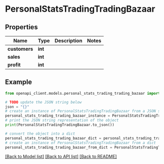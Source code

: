 # PersonalStatsTradingTradingBazaar


## Properties

Name | Type | Description | Notes
------------ | ------------- | ------------- | -------------
**customers** | **int** |  | 
**sales** | **int** |  | 
**profit** | **int** |  | 

## Example

```python
from openapi_client.models.personal_stats_trading_trading_bazaar import PersonalStatsTradingTradingBazaar

# TODO update the JSON string below
json = "{}"
# create an instance of PersonalStatsTradingTradingBazaar from a JSON string
personal_stats_trading_trading_bazaar_instance = PersonalStatsTradingTradingBazaar.from_json(json)
# print the JSON string representation of the object
print(PersonalStatsTradingTradingBazaar.to_json())

# convert the object into a dict
personal_stats_trading_trading_bazaar_dict = personal_stats_trading_trading_bazaar_instance.to_dict()
# create an instance of PersonalStatsTradingTradingBazaar from a dict
personal_stats_trading_trading_bazaar_from_dict = PersonalStatsTradingTradingBazaar.from_dict(personal_stats_trading_trading_bazaar_dict)
```
[[Back to Model list]](../README.md#documentation-for-models) [[Back to API list]](../README.md#documentation-for-api-endpoints) [[Back to README]](../README.md)


